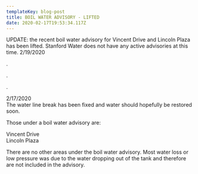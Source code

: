 ```yaml
---
templateKey: blog-post
title: BOIL WATER ADVISORY - LIFTED
date: 2020-02-17T19:53:34.117Z
---
```

UPDATE: the recent boil water advisory for Vincent Drive and Lincoln Plaza has been lifted.  Stanford Water does not have any active advisories at this time. 2/19/2020

.

.

.

2/17/2020 \
The water line break has been fixed and water should hopefully be restored soon. 

Those under a boil water advisory are:

Vincent Drive\
Lincoln Plaza 

There are no other areas under the boil water advisory. Most water loss or low pressure was due to the water dropping out of the tank and therefore are not included in the advisory.
